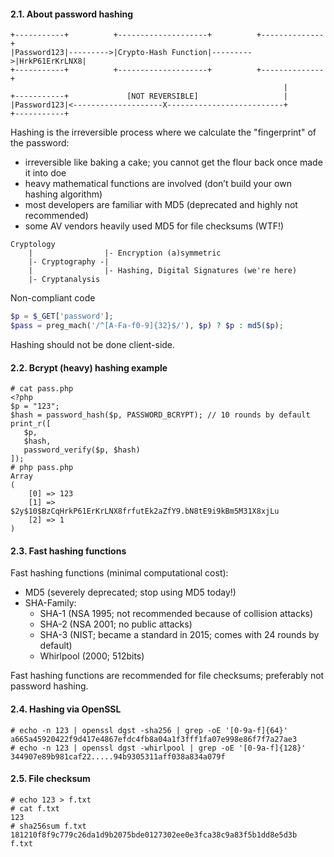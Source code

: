 #### 2.1. About password hashing

```
+-----------+          +--------------------+          +--------------+
|Password123|--------->|Crypto-Hash Function|--------->|HrkP61ErKrLNX8|
+-----------+          +--------------------+          +--------------+
                                                             |
+-----------+             [NOT REVERSIBLE]                   |
|Password123|<--------------------X--------------------------+
+-----------+
```

Hashing is the irreversible process where we calculate the "fingerprint" of the password:
- irreversible like baking a cake; you cannot get the flour back once made it into doe
- heavy mathematical functions are involved (don’t build your own hashing algorithm)
- most developers are familiar with MD5 (deprecated and highly not recommended)
- some AV vendors heavily used MD5 for file checksums (WTF!)

```
Cryptology           
    |                |- Encryption (a)symmetric
    |- Cryptography -|
    |                |- Hashing, Digital Signatures (we're here)
    |- Cryptanalysis 
```

Non-compliant code
```php
$p = $_GET['password'];
$pass = preg_mach('/^[A-Fa-f0-9]{32}$/'), $p) ? $p : md5($p);
```
Hashing should not be done client-side.


#### 2.2. Bcrypt (heavy) hashing example

```
# cat pass.php
<?php
$p = "123";
$hash = password_hash($p, PASSWORD_BCRYPT); // 10 rounds by default
print_r([
   $p,
   $hash,
   password_verify($p, $hash)
]);
# php pass.php
Array
(
    [0] => 123
    [1] => $2y$10$BzCqHrkP61ErKrLNX8frfutEk2aZfY9.bN8tE9i9kBm5M31X8xjLu
    [2] => 1
)
```

#### 2.3. Fast hashing functions

Fast hashing functions (minimal computational cost):
- MD5 (severely deprecated; stop using MD5 today!)
- SHA-Family:       
  - SHA-1 (NSA 1995; not recommended because of collision attacks)
  - SHA-2 (NSA 2001; no public attacks)
  - SHA-3 (NIST; became a standard in 2015; comes with 24 rounds by default)
  - Whirlpool  (2000; 512bits)

Fast hashing functions are recommended for file checksums; preferably not password hashing.


#### 2.4. Hashing via OpenSSL

```
# echo -n 123 | openssl dgst -sha256 | grep -oE '[0-9a-f]{64}'
a665a45920422f9d417e4867efdc4fb8a04a1f3fff1fa07e998e86f7f7a27ae3
# echo -n 123 | openssl dgst -whirlpool | grep -oE '[0-9a-f]{128}'
344907e89b981caf22.....94b9305311aff038a834a079f
```

#### 2.5. File checksum
```
# echo 123 > f.txt
# cat f.txt
123
# sha256sum f.txt
181210f8f9c779c26da1d9b2075bde0127302ee0e3fca38c9a83f5b1dd8e5d3b  f.txt
```
